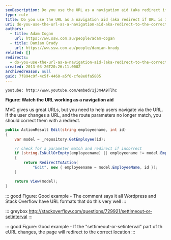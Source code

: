 ```yaml
---
seoDescription: Do you use the URL as a navigation aid (aka redirect if URL is incorrect)?
type: rule
title: Do you use the URL as a navigation aid (aka redirect if URL is incorrect)?
uri: do-you-use-the-url-as-a-navigation-aid-aka-redirect-to-the-correct-url-if-it-is-incorrect
authors:
  - title: Adam Cogan
    url: https://ww.ssw.com.au/people/adam-cogan
  - title: Damian Brady
    url: https://ww.ssw.com.au/people/damian-brady
related: []
redirects:
  - do-you-use-the-url-as-a-navigation-aid-(aka-redirect-to-the-correct-url-if-it-is-incorrect)
created: 2013-03-26T20:26:11.000Z
archivedreason: null
guid: 7f894c9f-4c5f-4460-a5f0-cfe8e0fa5805
---
```


`youtube: http://www.youtube.com/embed/1j3m4A9Tlhc`

**Figure: Watch the URL working as a navigation aid**

MVC gives us great URLs, but you need to help users navigate via the URL. If the user changes a URL, and the route parameters no longer match, you should correct them with a redirect.

<!--endintro-->

```cs
public ActionResult Edit(string employeename, int id)
{
    var model = _repository.GetEmployee(id);

    // check for a parameter match and redirect if incorrect
    if (string.IsNullOrEmpty(employeename) || employeename != model.EmployeeName)
    {
        return RedirectToAction(
            "Edit", new { employeename = model.EmployeeName, id });
    }

    return View(model);
}
```

::: good
Figure: Good example - The comment says it all Wordpress and Stack Overflow have URL formats that do this very well
:::

::: greybox
http://stackoverflow.com/questions/729921/settimeout-or-setinterval
:::

::: good
Figure: Good example - If the "settimeout-or-setinterval" part of th eURL changes, the page will redirect to the correct location
:::
